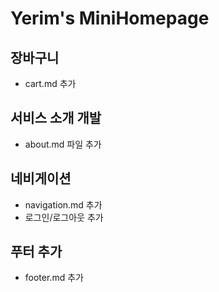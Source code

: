 # Yerim's MiniHomepage

## 장바구니

- cart.md 추가

## 서비스 소개 개발

- about.md 파일 추가

## 네비게이션

- navigation.md 추가
- 로그인/로그아웃 추가

## 푸터 추가

- footer.md 추가
